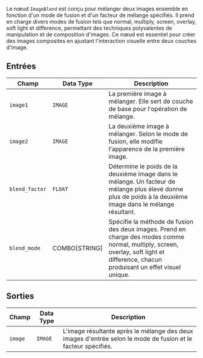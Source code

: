 
Le nœud `ImageBlend` est conçu pour mélanger deux images ensemble en fonction d'un mode de fusion et d'un facteur de mélange spécifiés. Il prend en charge divers modes de fusion tels que normal, multiply, screen, overlay, soft light et difference, permettant des techniques polyvalentes de manipulation et de composition d'images. Ce nœud est essentiel pour créer des images composites en ajustant l'interaction visuelle entre deux couches d'image.

## Entrées

| Champ         | Data Type | Description                                                                       |
|---------------|-------------|-----------------------------------------------------------------------------------|
| `image1`      | `IMAGE`     | La première image à mélanger. Elle sert de couche de base pour l'opération de mélange. |
| `image2`      | `IMAGE`     | La deuxième image à mélanger. Selon le mode de fusion, elle modifie l'apparence de la première image. |
| `blend_factor`| `FLOAT`     | Détermine le poids de la deuxième image dans le mélange. Un facteur de mélange plus élevé donne plus de poids à la deuxième image dans le mélange résultant. |
| `blend_mode`  | COMBO[STRING] | Spécifie la méthode de fusion des deux images. Prend en charge des modes comme normal, multiply, screen, overlay, soft light et difference, chacun produisant un effet visuel unique. |

## Sorties

| Champ | Data Type | Description                                                              |
|-------|-------------|--------------------------------------------------------------------------|
| `image`| `IMAGE`     | L'image résultante après le mélange des deux images d'entrée selon le mode de fusion et le facteur spécifiés. |
